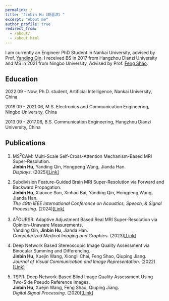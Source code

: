 ```yaml
---
permalink: /
title: "Jinbin Hu（胡晋滨）"
excerpt: "About me"
author_profile: true
redirect_from: 
  - /about/
  - /about.html
---
```


I am currently an Engineer PhD Student in Nankai University, advised by Prof. <a href="https://ai.nankai.edu.cn/info/1033/5385.htm" title="Yanding Qin">Yanding Qin</a>. I received BS in 2017 from Hangzhou Dianzi University and MS in 2021 from Ningbo University, Advised by Prof. <a href="https://zhaosheng.eol.cn/11646/tutors/index/daoshidetail?school_id=461&m_id=35908&ds_id=20356" title="Feng Shao">Feng Shao</a>.

Education
------
2022.09 - Now, Ph.D. student, Artificial Intelligence, Nankai University, China

2018.09 - 2021.06,  M.S. Electronics and Communication Engineering, Ningbo University, China

2013.09 - 2017.06,  B.S. Communication Engineering, Hangzhou Dianzi University, China

Publications
------
1. MS<sup>2</sup>CAM: Multi-Scale Self-Cross-Attention Mechanism-Based MRI Super-Resolution. <br> **Jinbin Hu**, Yanding Qin, Hongpeng Wang, Jianda Han. <br> *Displays*. (2025)<a href="https://www.sciencedirect.com/science/article/pii/S0141938225000708" title="2025_DISPLAY_MS2CAM">[Link]</a>

2. Subdivision Feature-Guided Brain MRI Super-Resolution via Forward and Backward Propagation. <br>  **Jinbin Hu**, Xiaoxue Sun, Xinhao Bai, Yanding Qin, Hongpeng Wang, Jianda Han. <br> *The 49th IEEE International Conference on Acoustics, Speech, & Signal Processing.* (2024)<a href="https://ieeexplore.ieee.org/document/10448434" title="2024_ICASSP_SUBDIVISION">[Link]</a>

3. A<sup>2</sup>OURSR: Adaptive Adjustment Based Real MRI Super-Resolution via Opinion-Unaware Measurements. <br> Yanding Qin, **Jinbin Hu**, Jianda Han. <br> *Computerized Medical Imaging and Graphics*. (2023)<a href="https://www.sciencedirect.com/science/article/pii/S0895611123000654" title="2023_CMIG_A2OURSR">[Link]</a>

4. Deep Network Based Stereoscopic Image Quality Assessment via Binocular Summing and Differencing. <br> **Jinbin Hu**, Xuejin Wang, Xiongli Chai, Feng Shao, Qiuping Jiang. <br> *Journal of Visual Communication and Image Representation*. (2022)<a href="https://www.sciencedirect.com/science/article/abs/pii/S1047320321002820" title="2022_JVCIR_Deep_Ste_SD_IQA">[Link]</a>

5. TSPR: Deep Network-Based Blind Image Quality Assessment Using Two-Side Pseudo Reference Images. <br> **Jinbin Hu**, Xuejin Wang, Feng Shao, Qiuping Jiang. <br> *Digital Signal Processing*. (2020)<a href="https://www.sciencedirect.com/science/article/abs/pii/S1051200420301949" title="2020_DSP_TSPR">[Link]</a>
